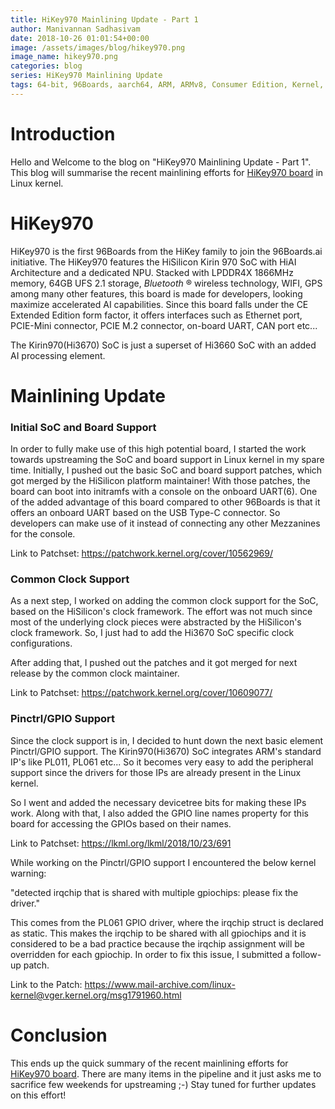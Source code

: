 ```yaml
---
title: HiKey970 Mainlining Update - Part 1
author: Manivannan Sadhasivam
date: 2018-10-26 01:01:54+00:00
image: /assets/images/blog/hikey970.png
image_name: hikey970.png
categories: blog
series: HiKey970 Mainlining Update
tags: 64-bit, 96Boards, aarch64, ARM, ARMv8, Consumer Edition, Kernel, Linux, HiKey, HiKey970, SoC, Mainlining, Clock, Upstreaming, AI, NPU
---
```


# Introduction

Hello and Welcome to the blog on "HiKey970 Mainlining Update - Part 1". This
blog will summarise the recent mainlining efforts for [HiKey970 board](https://www.96boards.org/product/hikey970/) in Linux kernel.

# HiKey970

HiKey970 is the first 96Boards from the HiKey family to join the 96Boards.ai
initiative. The HiKey970 features the HiSilicon Kirin 970 SoC with HiAI
Architecture and a dedicated NPU. Stacked with LPDDR4X 1866MHz memory, 64GB
UFS 2.1 storage, _Bluetooth_ ® wireless technology, WIFI, GPS among many other features, this board
is made for developers, looking maximize accelerated AI capabilities. Since
this board falls under the CE Extended Edition form factor, it offers
interfaces such as Ethernet port, PCIE-Mini connector, PCIE M.2 connector,
on-board UART, CAN port etc...

The Kirin970(Hi3670) SoC is just a superset of Hi3660 SoC with an added AI
processing element.

# Mainlining Update

### Initial SoC and Board Support

In order to fully make use of this high potential board, I started the work
towards upstreaming the SoC and board support in Linux kernel in my spare time.
Initially, I pushed out the basic SoC and board support patches, which got
merged by the HiSilicon platform maintainer! With those patches, the board
can boot into initramfs with a console on the onboard UART(6). One of the
added advantage of this board compared to other 96Boards is that it offers
an onboard UART based on the USB Type-C connector. So developers can make use
of it instead of connecting any other Mezzanines for the console.

Link to Patchset: https://patchwork.kernel.org/cover/10562969/

### Common Clock Support

As a next step, I worked on adding the common clock support for the SoC, based
on the HiSilicon's clock framework. The effort was not much since most of the
underlying clock pieces were abstracted by the HiSilicon's clock framework. So,
I just had to add the Hi3670 SoC specific clock configurations.

After adding that, I pushed out the patches and it got merged for next release
by the common clock maintainer.

Link to Patchset: https://patchwork.kernel.org/cover/10609077/

### Pinctrl/GPIO Support

Since the clock support is in, I decided to hunt down the next basic element
Pinctrl/GPIO support. The Kirin970(Hi3670) SoC integrates ARM's standard IP's
like PL011, PL061 etc... So it becomes very easy to add the peripheral support
since the drivers for those IPs are already present in the Linux kernel.

So I went and added the necessary devicetree bits for making these IPs work.
Along with that, I also added the GPIO line names property for this board for
accessing the GPIOs based on their names.

Link to Patchset: https://lkml.org/lkml/2018/10/23/691

While working on the Pinctrl/GPIO support I encountered the below kernel
warning:

"detected irqchip that is shared with multiple gpiochips: please fix the
driver."

This comes from the PL061 GPIO driver, where the irqchip struct is declared
as static. This makes the irqchip to be shared with all gpiochips and it is
considered to be a bad practice because the irqchip assignment will be
overridden for each gpiochip. In order to fix this issue, I submitted a follow-up patch.

Link to the Patch: https://www.mail-archive.com/linux-kernel@vger.kernel.org/msg1791960.html

# Conclusion

This ends up the quick summary of the recent mainlining efforts for [HiKey970 board](https://www.96boards.org/product/hikey970/). There are many items in the pipeline and it just
asks me to sacrifice few weekends for upstreaming ;-) Stay tuned for further
updates on this effort!
